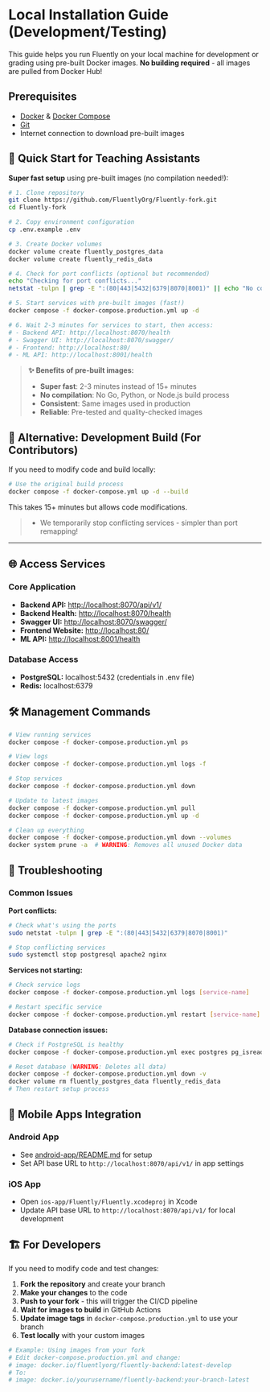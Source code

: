 # Local Installation Guide (Development/Testing)

This guide helps you run Fluently on your local machine for development or grading using pre-built Docker images. **No building required** - all images are pulled from Docker Hub!

## Prerequisites
- [Docker](https://docs.docker.com/get-docker/) & [Docker Compose](https://docs.docker.com/compose/install/)
- [Git](https://git-scm.com/)
- Internet connection to download pre-built images

## 🚀 Quick Start for Teaching Assistants

**Super fast setup** using pre-built images (no compilation needed!):

```bash
# 1. Clone repository
git clone https://github.com/FluentlyOrg/Fluently-fork.git
cd Fluently-fork

# 2. Copy environment configuration
cp .env.example .env

# 3. Create Docker volumes
docker volume create fluently_postgres_data
docker volume create fluently_redis_data

# 4. Check for port conflicts (optional but recommended)
echo "Checking for port conflicts..."
netstat -tulpn | grep -E ":(80|443|5432|6379|8070|8001)" || echo "No conflicts found"

# 5. Start services with pre-built images (fast!)
docker compose -f docker-compose.production.yml up -d

# 6. Wait 2-3 minutes for services to start, then access:
# - Backend API: http://localhost:8070/health  
# - Swagger UI: http://localhost:8070/swagger/
# - Frontend: http://localhost:80/
# - ML API: http://localhost:8001/health
```

> **✨ Benefits of pre-built images:**
> - **Super fast**: 2-3 minutes instead of 15+ minutes
> - **No compilation**: No Go, Python, or Node.js build process
> - **Consistent**: Same images used in production
> - **Reliable**: Pre-tested and quality-checked images

## 🔄 Alternative: Development Build (For Contributors)

If you need to modify code and build locally:

```bash
# Use the original build process
docker compose -f docker-compose.yml up -d --build
```

This takes 15+ minutes but allows code modifications.
> - We temporarily stop conflicting services - simpler than port remapping!

---


## 🌐 Access Services

### Core Application
- **Backend API:** [http://localhost:8070/api/v1/](http://localhost:8070/api/v1/)
- **Backend Health:** [http://localhost:8070/health](http://localhost:8070/health)
- **Swagger UI:** [http://localhost:8070/swagger/](http://localhost:8070/swagger/)
- **Frontend Website:** [http://localhost:80/](http://localhost:80/)
- **ML API:** [http://localhost:8001/health](http://localhost:8001/health)

### Database Access
- **PostgreSQL:** localhost:5432 (credentials in .env file)
- **Redis:** localhost:6379

## 🛠️ Management Commands

```bash
# View running services
docker compose -f docker-compose.production.yml ps

# View logs
docker compose -f docker-compose.production.yml logs -f

# Stop services
docker compose -f docker-compose.production.yml down

# Update to latest images
docker compose -f docker-compose.production.yml pull
docker compose -f docker-compose.production.yml up -d

# Clean up everything
docker compose -f docker-compose.production.yml down --volumes
docker system prune -a  # WARNING: Removes all unused Docker data
```

## 🐛 Troubleshooting

### Common Issues

**Port conflicts:**
```bash
# Check what's using the ports
sudo netstat -tulpn | grep -E ":(80|443|5432|6379|8070|8001)"

# Stop conflicting services
sudo systemctl stop postgresql apache2 nginx
```

**Services not starting:**
```bash
# Check service logs
docker compose -f docker-compose.production.yml logs [service-name]

# Restart specific service
docker compose -f docker-compose.production.yml restart [service-name]
```

**Database connection issues:**
```bash
# Check if PostgreSQL is healthy
docker compose -f docker-compose.production.yml exec postgres pg_isready

# Reset database (WARNING: Deletes all data)
docker compose -f docker-compose.production.yml down -v
docker volume rm fluently_postgres_data fluently_redis_data
# Then restart setup process
```

## 📱 Mobile Apps Integration

### Android App
- See [android-app/README.md](../android-app/README.md) for setup
- Set API base URL to `http://localhost:8070/api/v1/` in app settings

### iOS App  
- Open `ios-app/Fluently/Fluently.xcodeproj` in Xcode
- Update API base URL to `http://localhost:8070/api/v1/` for local development

## 🏗️ For Developers

If you need to modify code and test changes:

1. **Fork the repository** and create your branch
2. **Make your changes** to the code
3. **Push to your fork** - this will trigger the CI/CD pipeline
4. **Wait for images to build** in GitHub Actions
5. **Update image tags** in `docker-compose.production.yml` to use your branch
6. **Test locally** with your custom images

```bash
# Example: Using images from your fork
# Edit docker-compose.production.yml and change:
# image: docker.io/fluentlyorg/fluently-backend:latest-develop
# To:
# image: docker.io/yourusername/fluently-backend:your-branch-latest
```
